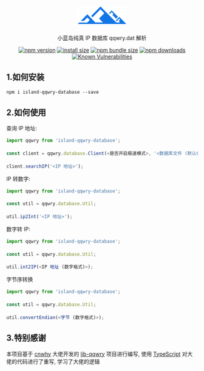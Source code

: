 <h1 align="center">
    <b>
        <a href="https://github.com/Blue-Island-X"><img style="width:128px;" src="https://raw.githubusercontent.com/Blue-Island-X/Island-QQWry-Database/main/resource/logo.png" /></a><br>
    </b>
</h1>

<p align="center">小蓝岛纯真 IP 数据库 qqwry.dat 解析</p>

<div align="center">

[![npm version](https://img.shields.io/npm/v/island-qqwry-database.svg?style=flat-square)](https://www.npmjs.org/package/island-qqwry-database)
[![install size](https://img.shields.io/badge/dynamic/json?url=https://packagephobia.com/v2/api.json?p=island-qqwry-database&query=$.install.pretty&label=install%20size&style=flat-square)](https://packagephobia.now.sh/result?p=island-qqwry-database)
[![npm bundle size](https://img.shields.io/bundlephobia/minzip/island-qqwry-database?style=flat-square)](https://bundlephobia.com/package/island-qqwry-database@latest)
[![npm downloads](https://img.shields.io/npm/dm/island-qqwry-database.svg?style=flat-square)](https://npm-stat.com/charts.html?package=island-qqwry-database)
[![Known Vulnerabilities](https://snyk.io/test/npm/island-qqwry-database/badge.svg?style=flat-square)](https://snyk.io/test/npm/island-qqwry-database)

</div>

## 1.如何安装
```
npm i island-qqwry-database --save
```

## 2.如何使用

查询 IP 地址:
```TypeScript
import qqwry from 'island-qqwry-database';

const client = qqwry.database.Client(<是否开启极速模式>, '<数据库文件 (默认使用项目自带)>');

client.searchIP('<IP 地址>');
```

IP 转数字:
```TypeScript
import qqwry from 'island-qqwry-database';

const util = qqwry.database.Util;

util.ip2Int('<IP 地址>');
```

数字转 IP:
```TypeScript
import qqwry from 'island-qqwry-database';

const util = qqwry.database.Util;

util.int2IP(<IP 地址 (数字格式)>);
```

字节序转换
```TypeScript
import qqwry from 'island-qqwry-database';

const util = qqwry.database.Util;

util.convertEndian(<字节 (数字格式)>);
```

## 3.特别感谢

本项目基于 [cnwhy](https://github.com/cnwhy/) 大佬开发的 [lib-qqwry](https://github.com/cnwhy/lib-qqwry) 项目进行编写, 使用 [TypeScript](https://www.typescriptlang.org) 对大佬的代码进行了重写, 学习了大佬的逻辑